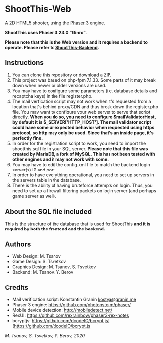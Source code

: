 # ShootThis-Web

A 2D HTML5 shooter, using the [Phaser 3](https://github.com/photonstorm/phaser/) engine.

**ShootThis uses Phaser 3.23.0 "Ginro".**

**Please note that this is the Web version and it requires a backend to operate. Please refer to [ShootThis-Backend](https://github.com/mtsanovv/ShootThis-Backend).**

## Instructions
1. You can clone this repository or download a ZIP. 
2. This project was based on php-fpm 7.1.33. Some parts of it may break down when newer or older versions are used.
3. You may have to configure some parameters (i.e. database details and recaptcha keys) in the file register.php.
4. The mail verfication script may not work when it's requested from a location that's behind proxy/CDN and thus break down the register.php file. You may want to configure your web server to serve that script directly. **When you do so, you need to configure $mailValidatorHost, by default it is $_SERVER['HTTP_HOST']. The mail validator script could have some unexpected behavior when requested using https protocol, so http may only be used. Since that's an inside page, it's perfectly fine.**
5. In order for the registration script to work, you need to import the shootthis.sql file in your SQL server. **Please note that this file was created by MariaDB, a fork of MySQL. This has not been tested with other engines and it may not work with some.**
6. You may have to edit the config.xml file to match the backend login server(s) IP and port.
7. In order to have everything operational, you need to set up servers in the servers table in the database.
8. There is the ability of having bruteforce attempts on login. Thus, you need to set up a firewall filtering packets on login server (and perhaps game server as well).

## About the SQL file included
This is the structure of the database that is used for ShootThis **and it is required by both the frontend and the backend.**

## Authors
- Web Design: M. Tsanov
- Game Design: S. Tsvetkov
- Graphics Design: M. Tsanov, S. Tsvetkov
- Backend: M. Tsanov, Y. Berov

## Credits
- Mail verification script: Konstantin Granin <kostya@granin.me>
- Phaser 3 engine: https://github.com/photonstorm/phaser/
- Mobile device detection: http://mobiledetect.net/
- RexUI: https://github.com/rexrainbow/phaser3-rex-notes
- bcryptjs: https://github.com/dcodeIO/bcrypt.js] (https://github.com/dcodeIO/bcrypt.js

*M. Tsanov, S. Tsvetkov, Y. Berov, 2020*
